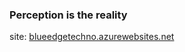 ### Perception is the reality

site: [blueedgetechno.azurewebsites.net](https://blueedgetechno.azurewebsites.net/)
